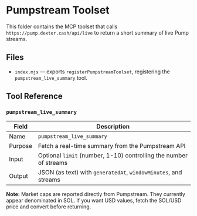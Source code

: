 # Pumpstream Toolset

This folder contains the MCP toolset that calls `https://pump.dexter.cash/api/live` to return a short summary of live Pump streams.

## Files

- `index.mjs` — exports `registerPumpstreamToolset`, registering the `pumpstream_live_summary` tool.

## Tool Reference

### `pumpstream_live_summary`

| Field   | Description                                                       |
|---------|-------------------------------------------------------------------|
| Name    | `pumpstream_live_summary`                                         |
| Purpose | Fetch a real-time summary from the Pumpstream API                 |
| Input   | Optional `limit` (number, 1-10) controlling the number of streams |
| Output  | JSON (as text) with `generatedAt`, `windowMinutes`, and streams   |

**Note:** Market caps are reported directly from Pumpstream. They currently appear denominated in SOL. If you want USD values, fetch the SOL/USD price and convert before returning.
